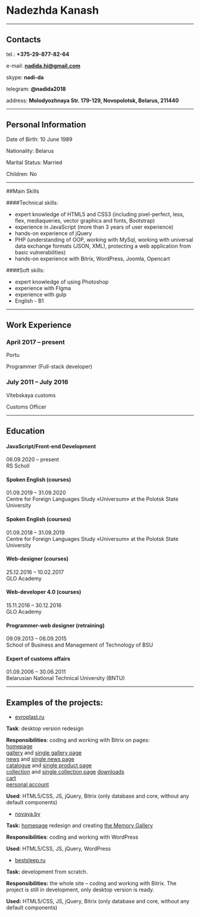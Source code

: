 # Nadezhda Kanash

***

## Contacts

tel.:       **+375-29-877-82-64**

e-mail:     **nadida.hi@gmail.com**  

skype:      **nadi-da**  

telegram:   **@nadida2018**  

address:    **Molodyozhnaya Str. 179-129, Novopolotsk, Belarus, 211440**

***

## Personal Information

Date of Birth: 	10 June 1989  

Nationality:  	Belarus

Marital Status: 	Married

Children:	No

***

##Main Skills

####Technical skills:
- expert knowledge of HTML5 and CSS3 (including pixel-perfect, less, flex, mediaqueries, vector graphics and fonts, Bootstrap)
- experience in JavaScript (more than 3 years of user experience)
- hands-on experience of jQuery
- PHP (understanding of OOP, working with MySql, working with universal data exchange formats (JSON, XML), protecting a web application from basic vulnerabilities)
- hands-on experience with Bitrix, WordPress, Joomla, Opencart

####Soft skills:
- expert knowledge of using Photoshop
- experience with FIgma
- experience with gulp
- English - B1 

***

## Work Experience

### April 2017 – present

Portu

Programmer (Full-stack developer)

### July 2011 – July 2016 

Vitebskaya customs

Customs Officer

***

## Education

#### JavaScript/Front-end Development

06.09.2020 – present  
RS Scholl

#### Spoken English (courses)

01.09.2019 – 31.09.2020  
Centre for Foreign Languages Study «Universum» at the Polotsk State University

#### Spoken English (courses)

01.09.2018 – 31.09.2019  
Centre for Foreign Languages Study «Universum» at the Polotsk State University

#### Web-designer (courses)

25.12.2016 – 10.02.2017  
GLO Academy

#### Web-developer 4.0 (courses)

15.11.2016 – 30.12.2016  
GLO Academy  
    
#### Programmer-web designer (retraining)

09.09.2013 – 08.09.2015  
School of Business and Management of Technology of BSU



#### Expert of customs affairs

01.09.2006 – 30.06.2011  
Belarusian National Technical University (BNTU)

***

## Examples of the projects:

- [evroplast.ru](https://evroplast.ru/)

**Task**: desktop version redesign 

**Responsibilities**: coding and working with Bitrix on pages:  
[homepage](https://evroplast.ru/)  
[gallery](https://evroplast.ru/gallery/) and [single gallery page](https://evroplast.ru/gallery/64686)  
[news](https://evroplast.ru/mag/#all) and [single news page](https://evroplast.ru/mag/92149)  
[catalogue](https://evroplast.ru/catalogue/) and [single product page](https://evroplast.ru/catalogue/interernyj-dekor/karnizy/1-50-298)  
[collection](https://evroplast.ru/collection/) and [single collection page](https://evroplast.ru/collection/mauritania)
[downloads](https://evroplast.ru/download/)  
[cart](https://evroplast.ru/cart/)  
[personal account](https://evroplast.ru/personal/)

**Used**: HTML5/CSS, JS, jQuery, Bitrix (only database and core, without any default components)

- [novaya.by](https://www.novaya.by/)

**Task:** [homepage](https://www.novaya.by/) redesign and creating [the Memory Gallery](https://www.novaya.by/memory_gallery/)

**Responsibilities**: coding and working with WordPress

**Used**: HTML5/CSS, JS, jQuery, WordPress

- [bestsleep.ru](http://bestsleep.portu.by/)

**Task:** development from scratch.

**Responsibilities:** the whole site – coding and working with Bitrix. The project is still in development, only desktop version is ready.

**Used:** HTML5/CSS, JS, jQuery, Bitrix (only database and core, without any default components)




